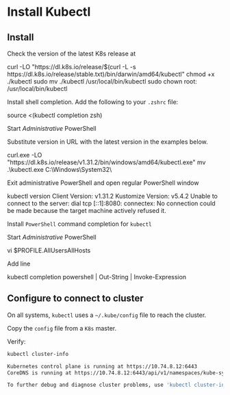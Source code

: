 # Install Kubectl
## Install
Check the version of the latest K8s release at [](https://kubernetes.io/releases/download/#binaries)

<tabs>
    <tab title="macOS">
        <code-block lang="bash"> curl -LO "https://dl.k8s.io/release/$(curl -L -s https://dl.k8s.io/release/stable.txt)/bin/darwin/amd64/kubectl"</code-block>
        <code-block lang="Bash"> chmod +x ./kubectl</code-block>
        <code-block lang="Bash"> sudo mv ./kubectl /usr/local/bin/kubectl </code-block>
        <code-block lang="Bash"> sudo chown root: /usr/local/bin/kubectl</code-block>
        <p>Install shell completion. Add the following to your <code>.zshrc</code> file:</p>
        <code-block lang="bash"> source &lt;(kubectl completion zsh)</code-block>
    </tab>
    <tab title="Ubuntu">
    </tab>
    <tab title="Windows">
        <p>Start <i>Administrative</i> PowerShell</p>
        <p>Substitute version in URL with the latest version in the examples below.</p>
        <code-block lang="PowerShell">curl.exe -LO "https://dl.k8s.io/release/v1.31.2/bin/windows/amd64/kubectl.exe"</code-block>
        <code-block lang="PowerShell">mv .\kubectl.exe C:\Windows\System32\</code-block>
        <p>Exit administrative PowerShell and open regular PowerShell window</p>
        <code-block lang="PowerShell">kubectl version</code-block>
        <code-block lang="PowerShell">
            Client Version: v1.31.2
            Kustomize Version: v5.4.2
            Unable to connect to the server: dial tcp [::1]:8080: connectex: No connection could be made because the target machine actively refused it.
        </code-block>
        <p>Install <code>PowerShell</code> command completion for <code>kubectl</code></p>
        <p>Start <i>Administrative</i> PowerShell</p>
        <code-block lang="PowerShell"> vi $PROFILE.AllUsersAllHosts</code-block>
        <p>Add line</p>
        <code-block lang="PowerShell">kubectl completion powershell | Out-String | Invoke-Expression</code-block>
    </tab>
</tabs>


## Configure to connect to cluster

On all systems, `kubectl` uses a `~/.kube/config` file to reach the cluster.

Copy the `config` file from a `K8s` master.

Verify:
```Bash
kubectl cluster-info 
```
```Bash
Kubernetes control plane is running at https://10.74.8.12:6443
CoreDNS is running at https://10.74.8.12:6443/api/v1/namespaces/kube-system/services/kube-dns:dns/proxy

To further debug and diagnose cluster problems, use 'kubectl cluster-info dump'.
```

